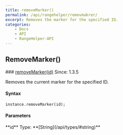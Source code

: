 ```yaml
---
title: removeMarker()
permalink: /api/rangehelper/removmakrer/
excerpt: Removes the marker for the specified ID.
categories:
    - Docs
    - API
    - RangeHelper-API
---
```

## RemoveMarker()

<article class="api method" markdown="1">
### <a id="removeMarker" href="#removeMarker">removeMarker(id)</a> <span class="since">Since: 1.3.5</span>

Removes the current marker for the specified ID.


#### Syntax

	instance.removeMarker(id);


#### Parameters

<div class="parameters">
<div class="parameter" markdown="1">
**id**  
Type: **[String](/api/types/#string)** 
</div>
</div>
</article>
